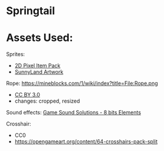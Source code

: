 # Springtail

# Assets Used:
Sprites: 
- [2D Pixel Item Pack](https://assetstore.unity.com/packages/2d/gui/icons/2d-pixel-item-asset-pack-99645)
- [SunnyLand Artwork](https://assetstore.unity.com/packages/2d/characters/sunny-land-103349)

Rope: https://mineblocks.com/1/wiki/index?title=File:Rope.png
- [CC BY 3.0](https://creativecommons.org/licenses/by/3.0/)
- changes: cropped, resized

Sound effects: [Game Sound Solutions - 8 bits Elements](https://assetstore.unity.com/packages/audio/sound-fx/8-bits-elements-16848)

Crosshair:
- CC0
- https://opengameart.org/content/64-crosshairs-pack-split
